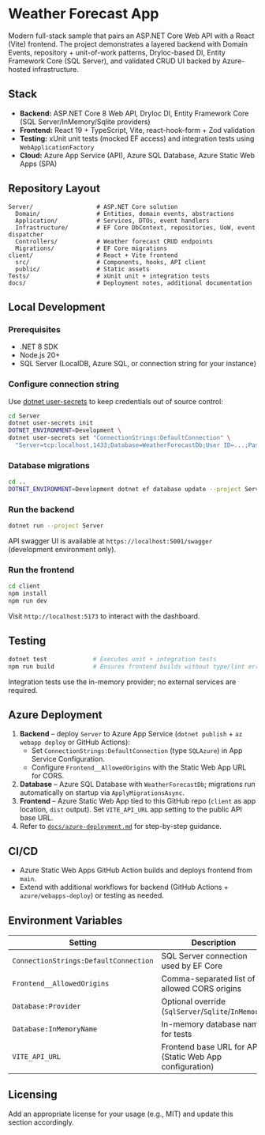 # Weather Forecast App

Modern full-stack sample that pairs an ASP.NET Core Web API with a React (Vite) frontend. The project demonstrates a layered backend with Domain Events, repository + unit-of-work patterns, DryIoc-based DI, Entity Framework Core (SQL Server), and validated CRUD UI backed by Azure-hosted infrastructure.

## Stack

- **Backend:** ASP.NET Core 8 Web API, DryIoc DI, Entity Framework Core (SQL Server/InMemory/Sqlite providers)
- **Frontend:** React 19 + TypeScript, Vite, react-hook-form + Zod validation
- **Testing:** xUnit unit tests (mocked EF access) and integration tests using `WebApplicationFactory`
- **Cloud:** Azure App Service (API), Azure SQL Database, Azure Static Web Apps (SPA)

## Repository Layout

```
Server/                  # ASP.NET Core solution
  Domain/                # Entities, domain events, abstractions
  Application/           # Services, DTOs, event handlers
  Infrastructure/        # EF Core DbContext, repositories, UoW, event dispatcher
  Controllers/           # Weather forecast CRUD endpoints
  Migrations/            # EF Core migrations
client/                  # React + Vite frontend
  src/                   # Components, hooks, API client
  public/                # Static assets
Tests/                   # xUnit unit + integration tests
docs/                    # Deployment notes, additional documentation
```

## Local Development

### Prerequisites

- .NET 8 SDK
- Node.js 20+
- SQL Server (LocalDB, Azure SQL, or connection string for your instance)

### Configure connection string

Use [dotnet user-secrets](https://learn.microsoft.com/aspnet/core/security/app-secrets) to keep credentials out of source control:

```bash
cd Server
dotnet user-secrets init
DOTNET_ENVIRONMENT=Development \
dotnet user-secrets set "ConnectionStrings:DefaultConnection" \
  "Server=tcp:localhost,1433;Database=WeatherForecastDb;User ID=...;Password=...;Encrypt=True;TrustServerCertificate=True;"
```

### Database migrations

```bash
cd ..
DOTNET_ENVIRONMENT=Development dotnet ef database update --project Server --startup-project Server
```

### Run the backend

```bash
dotnet run --project Server
```

API swagger UI is available at `https://localhost:5001/swagger` (development environment only).

### Run the frontend

```bash
cd client
npm install
npm run dev
```

Visit `http://localhost:5173` to interact with the dashboard.

## Testing

```bash
dotnet test             # Executes unit + integration tests
npm run build           # Ensures frontend builds without type/lint errors
```

Integration tests use the in-memory provider; no external services are required.

## Azure Deployment

1. **Backend** – deploy `Server` to Azure App Service (`dotnet publish` + `az webapp deploy` or GitHub Actions):
   - Set `ConnectionStrings:DefaultConnection` (type `SQLAzure`) in App Service Configuration.
   - Configure `Frontend__AllowedOrigins` with the Static Web App URL for CORS.
2. **Database** – Azure SQL Database with `WeatherForecastDb`; migrations run automatically on startup via `ApplyMigrationsAsync`.
3. **Frontend** – Azure Static Web App tied to this GitHub repo (`client` as app location, `dist` output). Set `VITE_API_URL` app setting to the public API base URL.
4. Refer to [`docs/azure-deployment.md`](docs/azure-deployment.md) for step-by-step guidance.

## CI/CD

- Azure Static Web Apps GitHub Action builds and deploys frontend from `main`.
- Extend with additional workflows for backend (GitHub Actions + `azure/webapps-deploy`) or testing as needed.

## Environment Variables

| Setting                         | Description                                             |
|---------------------------------|---------------------------------------------------------|
| `ConnectionStrings:DefaultConnection` | SQL Server connection used by EF Core                |
| `Frontend__AllowedOrigins`      | Comma-separated list of allowed CORS origins            |
| `Database:Provider`             | Optional override (`SqlServer`/`Sqlite`/`InMemory`)     |
| `Database:InMemoryName`         | In-memory database name for tests                       |
| `VITE_API_URL`                  | Frontend base URL for API (Static Web App configuration)|

## Licensing

Add an appropriate license for your usage (e.g., MIT) and update this section accordingly.
